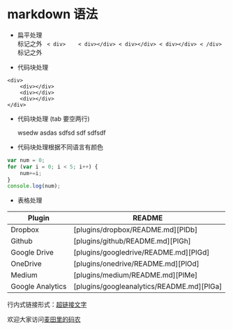 # markdown 语法


- 扁平处理  
标记之外 ` 
< div>   
    < div></div>
    < div></div>
    < div></div>
< /div>
`标记之外  


- 代码块处理
```
<div>   
    <div></div>
    <div></div>
    <div></div>
</div>
```
- 代码块处理  (tab 要空两行)


    wsedw
        asdas
        sdfsd
        sdf
     sdfsdf
- 代码块处理根据不同语言有颜色   
 ```javascript
 var num = 0;
 for (var i = 0; i < 5; i++) {
     num+=i;
 }
 console.log(num);
 ```
 
- 表格处理  

| Plugin | README |
| ------ | ------ |
| Dropbox | [plugins/dropbox/README.md][PlDb] |
| Github | [plugins/github/README.md][PlGh] |
| Google Drive | [plugins/googledrive/README.md][PlGd] |
| OneDrive | [plugins/onedrive/README.md][PlOd] |
| Medium | [plugins/medium/README.md][PlMe] |
| Google Analytics | [plugins/googleanalytics/README.md][PlGa] |

 行内式链接形式：[超链接文字]("http://write.blog.csdn.net/postlist") 

欢迎大家访问<a href="http://write.blog.csdn.net/postlist" target="_blank">麦田里的码农</a>